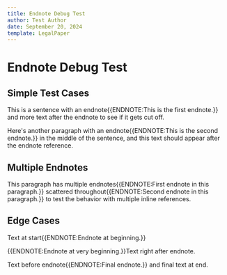 ```yaml
---
title: Endnote Debug Test
author: Test Author
date: September 20, 2024
template: LegalPaper
---
```


# Endnote Debug Test

## Simple Test Cases

This is a sentence with an endnote{{ENDNOTE:This is the first endnote.}} and more text after the endnote to see if it gets cut off.

Here's another paragraph with an endnote{{ENDNOTE:This is the second endnote.}} in the middle of the sentence, and this text should appear after the endnote reference.

## Multiple Endnotes

This paragraph has multiple endnotes{{ENDNOTE:First endnote in this paragraph.}} scattered throughout{{ENDNOTE:Second endnote in this paragraph.}} to test the behavior with multiple inline references.

## Edge Cases

Text at start{{ENDNOTE:Endnote at beginning.}}

{{ENDNOTE:Endnote at very beginning.}}Text right after endnote.

Text before endnote{{ENDNOTE:Final endnote.}} and final text at end.